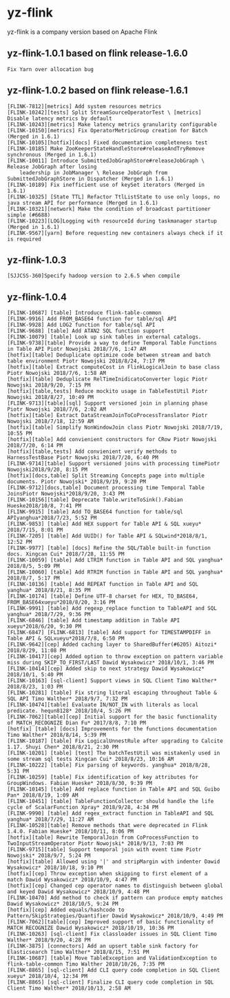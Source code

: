 <!--
Licensed to the Apache Software Foundation (ASF) under one
or more contributor license agreements.  See the NOTICE file
distributed with this work for additional information
regarding copyright ownership.  The ASF licenses this file
to you under the Apache License, Version 2.0 (the
"License"); you may not use this file except in compliance
with the License.  You may obtain a copy of the License at

  http://www.apache.org/licenses/LICENSE-2.0

Unless required by applicable law or agreed to in writing,
software distributed under the License is distributed on an
"AS IS" BASIS, WITHOUT WARRANTIES OR CONDITIONS OF ANY
KIND, either express or implied.  See the License for the
specific language governing permissions and limitations
under the License.
-->

# yz-flink
yz-flink is a company version based on Apache Flink
## yz-flink-1.0.1 based on flink release-1.6.0
    Fix Yarn over allocation bug
## yz-flink-1.0.2 based on flink release-1.6.1
    [FLINK-7812][metrics] Add system resources metrics
    [FLINK-10242][tests] Split StreamSourceOperatorTest \ [metrics] Disable latency metrics by default
    [FLINK-10243][metrics] Make latency metrics granularity configurable
    [FLINK-10150][metrics] Fix OperatorMetricGroup creation for Batch (Merged in 1.6.1)
    [FLINK-10105][hotfix][docs] Fixed documentation completeness test
    [FLINK-10185] Make ZooKeeperStateHandleStore#releaseAndTryRemove synchronous (Merged in 1.6.1)
    [FLINK-10011] Introduce SubmittedJobGraphStore#releaseJobGraph \ Release JobGraph after losing
        leadership in JobManager \ Release JobGraph from SubmittedJobGraphStore in Dispatcher (Merged in 1.6.1)
    [FLINK-10189] Fix inefficient use of keySet iterators (Merged in 1.6.1)
    [FLINK-10325] [State TTL] Refactor TtlListState to use only loops, no java stream API for performance (Merged in 1.6.1)
    [FLINK-10321][network] Make the condition of broadcast partitioner simple (#6688)
    [FLINK-10223][LOG]Logging with resourceId during taskmanager startup (Merged in 1.6.1)
    [FLINK-9567][yarn] Before requesting new containers always check if it is required
## yz-flink-1.0.3
    [SJJCSS-360]Specify hadoop version to 2.6.5 when compile

## yz-flink-1.0.4
    [FLINK-10687] [table] Introduce flink-table-common
    [FLINK-9916] Add FROM_BASE64 function for table/sql API
    [FLINK-9928] Add LOG2 function for table/sql API
    [FLINK-9688] [table] Add ATAN2 SQL function support
    [FLINK-10079] [table] Look up sink tables in external catalogs.
    [FLINK-9738][table] Provide a way to define Temporal Table Functions in Table API Piotr Nowojski 2018/7/6, 1:47 AM
    [hotfix][table] Deduplicate optimize code between stream and batch table environment Piotr Nowojski 2018/8/24, 7:17 PM
    [hotfix][table] Extract computeCost in FlinkLogicalJoin to base class Piotr Nowojski 2018/7/6, 1:58 AM
    [hotfix][table] Deduplicate RelTimeInidicatoConverter logic Piotr Nowojski 2018/9/20, 7:15 PM
    [hotfix][table,tests] Reduce mockito usage in TableTestUtil Piotr Nowojski 2018/8/27, 10:49 PM
    [FLINK-9713][table][sql] Support versioned join in planning phase Piotr Nowojski 2018/7/6, 2:02 AM
    [hotfix][table] Extract DataStreamJoinToCoProcessTranslator Piotr Nowojski 2018/7/18, 12:59 AM
    [hotfix][table] Simplify NonWindowJoin class Piotr Nowojski 2018/7/19, 10:55 PM
    [hotfix][table] Add convienient constructors for CRow Piotr Nowojski 2018/7/20, 6:14 PM
    [hotfix][table,tests] Add convienient verify methods to HarnessTestBase Piotr Nowojski 2018/7/20, 6:40 PM
    [FLINK-9714][table] Support versioned joins with processing timePiotr Nowojski2018/9/20, 8:15 PM
	[hotfix][docs,table] Split Streaming Concepts page into multiple documents. Piotr Nowojski* 2018/9/19, 9:20 PM
	[FLINK-9712][docs,table] Document processing time Temporal Table JoinsPiotr Nowojski*2018/9/20, 3:43 PM
	[FLINK-10156][table] Deprecate Table.writeToSink().Fabian Hueske2018/10/8, 7:41 PM
	[FLINK-9915] [table] Add TO_BASE64 function for table/sql APIyanghua*2018/7/23, 5:52 PM
	[FLINK-9853] [table] Add HEX support for Table API & SQL xueyu* 2018/7/15, 8:01 PM
	[FLINK-7205] [table] Add UUID() for Table API & SQLwind*2018/8/1, 12:52 PM
	[FLINK-9977] [table] [docs] Refine the SQL/Table built-in function docs. Xingcan Cui* 2018/7/28, 11:55 PM
	[FLINK-10059] [table] Add LTRIM function in Table API and SQL yanghua* 2018/8/5, 5:09 PM
	[FLINK-10060] [table] Add RTRIM function in Table API and SQL yanghua* 2018/8/7, 5:17 PM
	[FLINK-10136] [table] Add REPEAT function in Table API and SQL yanghua* 2018/8/21, 8:35 PM
	[FLINK-10174] [table] Define UTF-8 charset for HEX, TO_BASE64, FROM_BASE64xueyu*2018/8/20, 3:16 PM
	[FLINK-9991] [table] Add regexp_replace function to TableAPI and SQL yanghua* 2018/7/29, 9:36 PM
	[FLINK-6846] [table] Add timestamp addition in Table API xueyu*2018/6/20, 9:30 PM
	[FLINK-6847] [FLINK-6813] [table] Add support for TIMESTAMPDIFF in Table API & SQLxueyu*2018/7/8, 6:50 PM
    [FLINK-9642][cep] Added caching layer to SharedBuffer(#6205) Aitozi* 2018/8/29, 11:08 PM
    [FLINK-10417][cep] Added option to throw exception on pattern variable miss during SKIP_TO_FIRST/LAST Dawid Wysakowicz* 2018/10/1, 3:46 PM
    [FLINK-10414][cep] Added skip to next strategy Dawid Wysakowicz* 2018/10/1, 5:40 PM
    [FLINK-10163] [sql-client] Support views in SQL Client Timo Walther* 2018/8/23, 1:03 PM
    [FLINK-10281] [table] Fix string literal escaping throughout Table & SQL API Timo Walther* 2018/9/7, 7:32 PM
    [FLINK-10474][table] Evaluate IN/NOT_IN with literals as local predicate. hequn8128* 2018/10/4, 5:26 PM
    [FLINK-7062][table][cep] Initial support for the basic functionality of MATCH_RECOGNIZE Dian Fu* 2017/8/8, 7:10 PM
    [hotfix] [table] [docs] Improvements for the functions documentation Timo Walther* 2018/8/14, 5:39 PM
    [FLINK-10187] [table] Fix LogicalUnnestRule after upgrading to Calcite 1.17. Shuyi Chen* 2018/8/21, 2:30 PM
    [FLINK-10201] [table] [test] The batchTestUtil was mistakenly used in some stream sql tests Xingcan Cui* 2018/8/23, 10:16 AM
    [FLINK-10222] [table] Fix parsing of keywords. yanghua* 2018/8/28, 5:31 PM
    [FLINK-10259] [table] Fix identification of key attributes for GroupWindows. Fabian Hueske* 2018/8/30, 9:39 PM
    [FLINK-10145] [table] Add replace function in Table API and SQL Guibo Pan* 2018/8/19, 1:09 AM
    [FLINK-10451] [table] TableFunctionCollector should handle the life cycle of ScalarFunction Xpray* 2018/9/28, 4:34 PM
    [FLINK-9990] [table] Add regex_extract function in TableAPI and SQL yanghua* 2018/7/29, 11:27 AM
    [FLINK-10528][table] Remove methods that were deprecated in Flink 1.4.0. Fabian Hueske* 2018/10/11, 8:06 PM
    [hotfix][table] Rewrite TemporalJoin from CoProcessFunction to TwoInputStreamOperator Piotr Nowojski* 2018/9/13, 7:03 PM
    [FLINK-9715][table] Support temporal join with event time Piotr Nowojski* 2018/9/7, 5:24 PM
    [hotfix][table] Allowed using '|' and stripMargin with indenter Dawid Wysakowicz* 2018/10/18, 9:10 PM
    [hotfix][cep] Throw exception when skipping to first element of a match Dawid Wysakowicz* 2018/10/9, 4:47 PM
    [hotfix][cep] Changed cep operator names to distinguish between global and keyed Dawid Wysakowicz* 2018/10/9, 4:48 PM
    [FLINK-10470] Add method to check if pattern can produce empty matches Dawid Wysakowicz* 2018/10/5, 9:24 PM
    [hotfix][cep] Added equals/hashcode to Pattern/SkipStrategies/Quantifier Dawid Wysakowicz* 2018/10/9, 4:49 PM
    [FLINK-7062][table][cep] Improved support of basic functionality of MATCH RECOGNIZE Dawid Wysakowicz* 2018/10/19, 10:36 PM
    [FLINK-10263] [sql-client] Fix classloader issues in SQL Client Timo Walther* 2018/9/20, 4:28 PM
    [FLINK-3875] [connectors] Add an upsert table sink factory for Elasticsearch Timo Walther* 2018/8/15, 7:51 PM
    [FLINK-10687] [table] Move TableException and ValidationException to flink-table-common Timo Walther 2018/10/26, 7:35 PM
    [FLINK-8865] [sql-client] Add CLI query code completion in SQL Client xueyu* 2018/10/4, 12:34 PM
    [FLINK-8865] [sql-client] Finalize CLI query code completion in SQL Client Timo Walther* 2018/10/13, 2:58 AM
